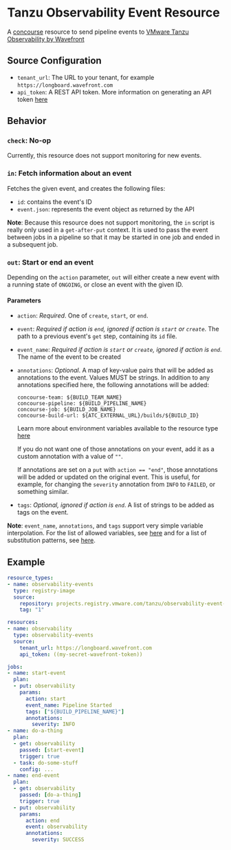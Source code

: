 # Tanzu Observability Event Resource

A [concourse](https://concourse-ci.org) resource to send pipeline events to [VMware Tanzu Observability by Wavefront](https://tanzu.vmware.com/observability)

## Source Configuration

* `tenant_url`: The URL to your tenant, for example 
   `https://longboard.wavefront.com`
* `api_token`: A REST API token. More information on generating
   an API token [here](https://docs.wavefront.com/wavefront_api.html)

## Behavior

### `check`: No-op

Currently, this resource does not support monitoring for new events.

### `in`: Fetch information about an event

Fetches the given event, and creates the following files:
* `id`: contains the event's ID
* `event.json`: represents the event object as returned by the API

**Note**: Because this resource does not support monitoring, the `in` script is
really only used in a `get-after-put` context. It is used to pass the event 
between jobs in a pipeline so that it may be started in one job and ended in a
subsequent job.

### `out`: Start or end an event

Depending on the `action` parameter, `out` will either create a new event with
a running state of `ONGOING`, or close an event with the given ID.

#### Parameters

* `action`: *Required*. One of `create`, `start`, or `end`.
* `event`: *Required if action is `end`, ignored if action is `start` or `create`*. The path 
  to a previous event's `get` step, containing its `id` file.
* `event_name`: *Required if action is `start` or `create`, ignored if action is `end`*. The name of
  the event to be created
* `annotations`: *Optional*. A map of key-value pairs that will be added as annotations to the event. 
  Values MUST be strings. In addition to any annotations specified here, the following annotations 
  will be added:
  ```
  concourse-team: ${BUILD_TEAM_NAME}
  concourse-pipeline: ${BUILD_PIPELINE_NAME}
  concourse-job: ${BUILD_JOB_NAME}
  concourse-build-url: ${ATC_EXTERNAL_URL}/builds/${BUILD_ID}
  ```
  Learn more about environment variables available to the resource type [here](https://concourse-ci.org/implementing-resource-types.html#resource-metadata)

  If you do not want one of those annotations on your event, add it as a custom 
  annotation with a value of `""`.

  If annotations are set on a `put` with `action == "end"`, those annotations will
  be added or updated on the original event. This is useful, for example, for changing
  the `severity` annotation from `INFO` to `FAILED`, or something similar.

* `tags`: *Optional, ignored if action is `end`*. A list of strings to be added as
  tags on the event.
   
**Note**: `event_name`, `annotations`, and `tags` support very simple variable interpolation. For the list of
allowed variables, see [here](https://concourse-ci.org/implementing-resource-types.html#resource-metadata) 
and for a list of substitution patterns, see [here](https://github.com/drone/envsubst/blob/v1.0.2/README).

## Example

```yaml
resource_types:
- name: observability-events
  type: registry-image
  source:
    repository: projects.registry.vmware.com/tanzu/observability-event-resource
    tag: "1"

resources:
- name: observability
  type: observability-events
  source:
    tenant_url: https://longboard.wavefront.com
    api_token: ((my-secret-wavefront-token))

jobs:
- name: start-event
  plan:
  - put: observability
    params:
      action: start
      event_name: Pipeline Started
      tags: ["${BUILD_PIPELINE_NAME}"]
      annotations:
        severity: INFO
- name: do-a-thing
  plan:
  - get: observability
    passed: [start-event]
    trigger: true
  - task: do-some-stuff
    config: ...
- name: end-event
  plan:
  - get: observability
    passed: [do-a-thing]
    trigger: true
  - put: observability
    params:
      action: end
      event: observability
      annotations:
        severity: SUCCESS
```